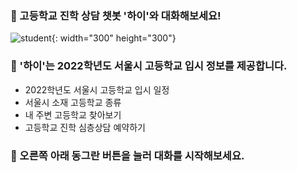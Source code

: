 ### 🏫 고등학교 진학 상담 챗봇 '하이'와 대화해보세요!
![student](https://user-images.githubusercontent.com/81274352/118222153-07a36e80-b4ba-11eb-88c7-6e4c79986f5d.png){: width="300" height="300"}

### 🏫 '하이'는 2022학년도 서울시 고등학교 입시 정보를 제공합니다.
- 2022학년도 서울시 고등학교 입시 일정
- 서울시 소재 고등학교 종류
- 내 주변 고등학교 찾아보기
- 고등학교 진학 심층상담 예약하기


### 🏫 오른쪽 아래 동그란 버튼을 눌러 대화를 시작해보세요.

